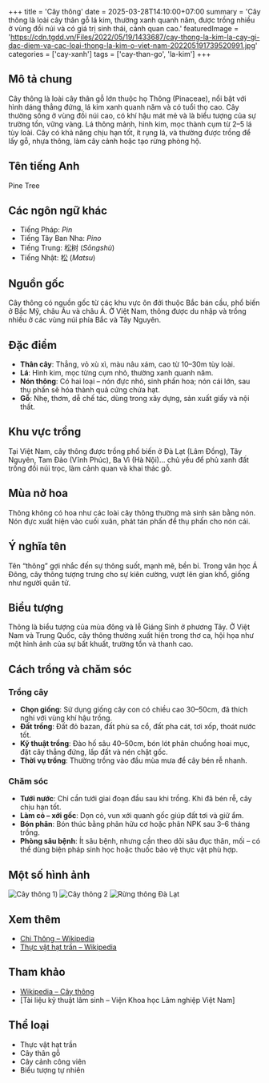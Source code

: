 +++
title = 'Cây thông'
date = 2025-03-28T14:10:00+07:00
summary = 'Cây thông là loài cây thân gỗ lá kim, thường xanh quanh năm, được trồng nhiều ở vùng đồi núi và có giá trị sinh thái, cảnh quan cao.'
featuredImage = 'https://cdn.tgdd.vn/Files/2022/05/19/1433687/cay-thong-la-kim-la-cay-gi-dac-diem-va-cac-loai-thong-la-kim-o-viet-nam-202205191739520991.jpg'
categories = ['cay-xanh']
tags = ['cay-than-go', 'la-kim']
+++

## Mô tả chung

Cây thông là loài cây thân gỗ lớn thuộc họ Thông (Pinaceae), nổi bật với hình dáng thẳng đứng, lá kim xanh quanh năm và có tuổi thọ cao. Cây thường sống ở vùng đồi núi cao, có khí hậu mát mẻ và là biểu tượng của sự trường tồn, vững vàng. Lá thông mảnh, hình kim, mọc thành cụm từ 2–5 lá tùy loài. Cây có khả năng chịu hạn tốt, ít rụng lá, và thường được trồng để lấy gỗ, nhựa thông, làm cây cảnh hoặc tạo rừng phòng hộ.

## Tên tiếng Anh

Pine Tree

## Các ngôn ngữ khác

- Tiếng Pháp: *Pin*
- Tiếng Tây Ban Nha: *Pino*
- Tiếng Trung: 松树 (*Sōngshù*)
- Tiếng Nhật: 松 (*Matsu*)

## Nguồn gốc

Cây thông có nguồn gốc từ các khu vực ôn đới thuộc Bắc bán cầu, phổ biến ở Bắc Mỹ, châu Âu và châu Á. Ở Việt Nam, thông được du nhập và trồng nhiều ở các vùng núi phía Bắc và Tây Nguyên.

## Đặc điểm

- **Thân cây**: Thẳng, vỏ xù xì, màu nâu xám, cao từ 10–30m tùy loài.
- **Lá**: Hình kim, mọc từng cụm nhỏ, thường xanh quanh năm.
- **Nón thông**: Có hai loại – nón đực nhỏ, sinh phấn hoa; nón cái lớn, sau thụ phấn sẽ hóa thành quả cứng chứa hạt.
- **Gỗ**: Nhẹ, thơm, dễ chế tác, dùng trong xây dựng, sản xuất giấy và nội thất.

## Khu vực trồng

Tại Việt Nam, cây thông được trồng phổ biến ở Đà Lạt (Lâm Đồng), Tây Nguyên, Tam Đảo (Vĩnh Phúc), Ba Vì (Hà Nội)... chủ yếu để phủ xanh đất trống đồi núi trọc, làm cảnh quan và khai thác gỗ.

## Mùa nở hoa

Thông không có hoa như các loài cây thông thường mà sinh sản bằng nón. Nón đực xuất hiện vào cuối xuân, phát tán phấn để thụ phấn cho nón cái.

## Ý nghĩa tên

Tên “thông” gợi nhắc đến sự thông suốt, mạnh mẽ, bền bỉ. Trong văn học Á Đông, cây thông tượng trưng cho sự kiên cường, vượt lên gian khổ, giống như người quân tử.

## Biểu tượng

Thông là biểu tượng của mùa đông và lễ Giáng Sinh ở phương Tây. Ở Việt Nam và Trung Quốc, cây thông thường xuất hiện trong thơ ca, hội họa như một hình ảnh của sự bất khuất, trường tồn và thanh cao.

## Cách trồng và chăm sóc

### Trồng cây

- **Chọn giống**: Sử dụng giống cây con có chiều cao 30–50cm, đã thích nghi với vùng khí hậu trồng.
- **Đất trồng**: Đất đỏ bazan, đất phù sa cổ, đất pha cát, tơi xốp, thoát nước tốt.
- **Kỹ thuật trồng**: Đào hố sâu 40–50cm, bón lót phân chuồng hoai mục, đặt cây thẳng đứng, lấp đất và nén chặt gốc.
- **Thời vụ trồng**: Thường trồng vào đầu mùa mưa để cây bén rễ nhanh.

### Chăm sóc

- **Tưới nước**: Chỉ cần tưới giai đoạn đầu sau khi trồng. Khi đã bén rễ, cây chịu hạn tốt.
- **Làm cỏ – xới gốc**: Dọn cỏ, vun xới quanh gốc giúp đất tơi và giữ ẩm.
- **Bón phân**: Bón thúc bằng phân hữu cơ hoặc phân NPK sau 3–6 tháng trồng.
- **Phòng sâu bệnh**: Ít sâu bệnh, nhưng cần theo dõi sâu đục thân, mối – có thể dùng biện pháp sinh học hoặc thuốc bảo vệ thực vật phù hợp.


## Một số hình ảnh

![Cây thông 1](https://cdn.tgdd.vn/Files/2022/05/19/1433687/cay-thong-la-kim-la-cay-gi-dac-diem-va-cac-loai-thong-la-kim-o-viet-nam-202205191738523733.jpg))
![Cây thông 2](https://cdn.tgdd.vn/Files/2022/05/19/1433687/cay-thong-la-kim-la-cay-gi-dac-diem-va-cac-loai-thong-la-kim-o-viet-nam-202205191739520991.jpg)
![Rừng thông Đà Lạt](https://cdn.tgdd.vn/Files/2022/05/19/1433687/cay-thong-la-kim-la-cay-gi-dac-diem-va-cac-loai-thong-la-kim-o-viet-nam-202205191741146276.jpg)


## Xem thêm

- [Chi Thông – Wikipedia](https://vi.wikipedia.org/wiki/Chi_Thông)
- [Thực vật hạt trần – Wikipedia](https://vi.wikipedia.org/wiki/Thực_vật_hạt_trần)

## Tham khảo

- [Wikipedia – Cây thông](https://vi.wikipedia.org/wiki/Chi_Thông)
- [Tài liệu kỹ thuật lâm sinh – Viện Khoa học Lâm nghiệp Việt Nam]

## Thể loại

- Thực vật hạt trần
- Cây thân gỗ
- Cây cảnh công viên
- Biểu tượng tự nhiên
